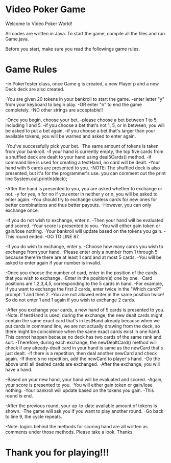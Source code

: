 # Video Poker Game

Welcome to Video Poker World!

All codes are written in Java.
To start the game, compile all the files and run Game.java.

Before you start, make sure you read the followings game rules.

# Game Rules

-In PokerTester class, once Game g is created,
 a new Player p and a new Deck deck are also created.

-You are given 20 tokens in your bankroll to start the game.
-enter letter "y" from your keyboard to begin play.
-OR enter "n" to end the game completely.
-NO other strings are acceptable!!

-Once you begin, choose your bet.
-please choose a bet between 1 to 5, including 1 and 5.
-if you choose a bet that's not 1, 5, or in between, you will be asked to put a bet again.
-if you choose a bet that's larger than your available tokens,
 you will be warned and asked to enter again.

-You've successfully pick your bet.
-The same amount of tokens is taken from your bankroll.
-if your hand is currently empty, the top five cards from a shuffled deck are
 dealt to your hand using deal5Cards() method.
-if command line is used for creating a testHand, no card will be dealt.
-Your hand with 5 cards are presented to you.
-NOTE: The shuffled deck is also presented, but it's for the programmer's use.
       you can comment out the print line System.out.println(deck);

-After the hand is presented to you,
 you are asked whether to exchange or not.
-y for yes, n for no
 if you enter in neither y or n, you will be asked to enter again.
-You should try to exchange useless cards for new ones
 for better combinations and thus better payouts.
-However, you can only exchange once.

-If you do not wish to exchange, enter n.
-Then your hand will be evaluated and scored.
-Your score is presented to you.
-You will either gain token or gain/lose nothing.
-Your bankroll will update based on the tokens you gain.
-This round ended.
-GO TO LINE 87.

-If you do wish to exchange, enter y.
-Choose how many cards you wish to exchange from your hand.
-Please enter only a number from 1 through 5 because
 there're there are at least 1 card and at most 5 cards.
-You will be asked to enter again if your number is invalid.

-Once you choose the number of card,
 enter in the position of the cards that you wish to exchange.
-Enter in the position(s) one by one.
-Card positions are 1,2,3,4,5, corresponding to the 5 cards in hand.
-For example, if you want to exchange the first 2 cards,
 enter twice in the "Which card?" prompt: 1 and then 2.
-You are not allowed enter in the same position twice!
 So do not enter 1 and 1 again if you wish to exchange 2 cards.
 
-After you exchange your cards,
 a new hand of 5 cards is presented to you.
-Note: If testHand is used, during the exchange, the new dealt
 cards might contain the same exact card that's in testHand
 already because when we put cards in command line, we are not
 actually drawing from the deck, so there might be coincidence
 when the same exact cards exist in one hand. This cannot happen
 because no deck has two cards of the same rank and suit.
-Therefore, during each exchange, the newDealtCard() method will
 check if any already-dealt card in your hand is same as
 the newCard that's just dealt.
-If there is a repetition, then deal another newCard
 and check again.
-If there's no repetition, add the newCard to player's hand.
-Do the above until all desired cards are exchanged.
-After the exchange, you will have a hand.

-Based on your new hand, your hand will be evaluated and scored.
-Again, your score is presented to you.
-You will either gain token or gain/lose nothing.
-Your bankroll will update based on the tokens you gain.
-This round is end.


-After the previous round,
 your up-to-date available amount of tokens is shown.
-The game will ask you if you want to play another round.
-Go back to line 9, the cycle repeats.


-Note: logics behind the methods for scoring hand
        are all written as comments under those methods.
        Please take a look. Thanks.

# Thank you for playing!!!

